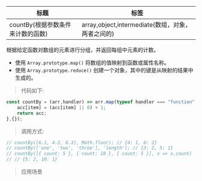 |  标题   | 标签  |
|  ----  | ----  |
| countBy(根据参数条件来计数的函数) | array,object,intermediate(数组，对象，两者之间的) |

根据给定函数对数组的元素进行分组，并返回每组中元素的计数。

* 使用 `Array.prototype.map()` 将数组的值映射到函数或属性名称。
* 使用 `Array.prototype.reduce()` 创建一个对象，其中的键是从映射的结果中生成的。

> 代码如下:

```js
const countBy = (arr,handler) => arr.map(typeof handler === "function" ? handler : val => val[handler]).reduce((acc,item) => {
    acc[item] = (acc[item] || 0) + 1;
    return acc;
},{});
```

> 调用方式:

```js
// countBy([6.1, 4.2, 6.3], Math.floor); // {4: 1, 6: 2}
// countBy(['one', 'two', 'three'], 'length'); // {3: 2, 5: 1}
// countBy([{ count: 5 }, { count: 10 }, { count: 5 }], x => x.count)
// // {5: 2, 10: 1}
```

> 应用场景